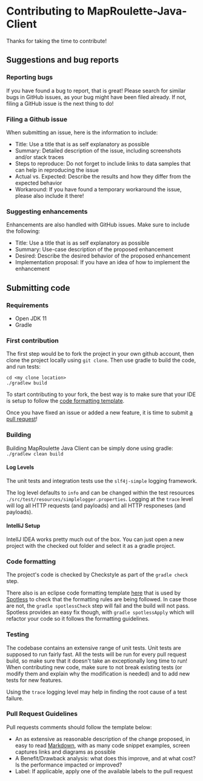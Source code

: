 # Contributing to MapRoulette-Java-Client

Thanks for taking the time to contribute!

## Suggestions and bug reports

### Reporting bugs

If you have found a bug to report, that is great! Please search for similar bugs in GitHub issues, as your bug might have been filed already. If not, filing a GitHub issue is the next thing to do!

### Filing a Github issue

When submitting an issue, here is the information to include:

* Title: Use a title that is as self explanatory as possible
* Summary: Detailed description of the issue, including screenshots and/or stack traces
* Steps to reproduce: Do not forget to include links to data samples that can help in reproducing the issue
* Actual vs. Expected: Describe the results and how they differ from the expected behavior
* Workaround: If you have found a temporary workaround the issue, please also include it there!

### Suggesting enhancements

Enhancements are also handled with GitHub issues. Make sure to include the following:

* Title: Use a title that is as self explanatory as possible
* Summary: Use-case description of the proposed enhancement
* Desired: Describe the desired behavior of the proposed enhancement
* Implementation proposal: If you have an idea of how to implement the enhancement

## Submitting code

### Requirements

* Open JDK 11
* Gradle

### First contribution

The first step would be to fork the project in your own github account, then clone the project locally using `git clone`. Then use gradle to build the code, and run tests:

```
cd <my clone location>
./gradlew build
```

To start contributing to your fork, the best way is to make sure that your IDE is setup to follow the [code formatting template](config/format/code_format.xml).

Once you have fixed an issue or added a new feature, it is time to submit [a pull request](#pull-request-guidelines)!

### Building

Building MapRoulette Java Client can be simply done using gradle:
`./gradlew clean build`

#### Log Levels

The unit tests and integration tests use the `slf4j-simple` logging framework.

The log level defaults to `info` and can be changed within the test resources `./src/test/resources/simplelogger.properties`.
Logging at the `trace` level will log all HTTP requests (and payloads) and all HTTP responeses (and payloads).


#### IntelliJ Setup

IntellJ IDEA works pretty much out of the box. You can just open a new project with the checked out folder and select it as a gradle project.

### Code formatting

The project's code is checked by Checkstyle as part of the `gradle check` step.

There also is an eclipse code formatting template [here](config/format/code_format.xml) that is used by [Spotless](https://github.com/diffplug/spotless) to check that the formatting rules are being followed. In case those are not, the `gradle spotlessCheck` step will fail and the build will not pass. Spotless provides an easy fix though, with `gradle spotlessApply` which will refactor your code so it follows the formatting guidelines.

### Testing

The codebase contains an extensive range of unit tests. Unit tests are supposed to run fairly fast. All the tests will be run for every pull request build, so make sure that it doesn't take an exceptionally long time to run! When contributing new code, make sure to not break existing tests (or modify them and explain why the modification is needed) and to add new tests for new features.

Using the `trace` logging level may help in finding the root cause of a test failure.

### Pull Request Guidelines

Pull requests comments should follow the template below:

* An as extensive as reasonable description of the change proposed, in easy to read [Markdown](https://guides.github.com/features/mastering-markdown/), with as many code snippet examples, screen captures links and diagrams as possible
* A Benefit/Drawback analysis: what does this improve, and at what cost? Is the performance impacted or improved?
* Label: If applicable, apply one of the available labels to the pull request
